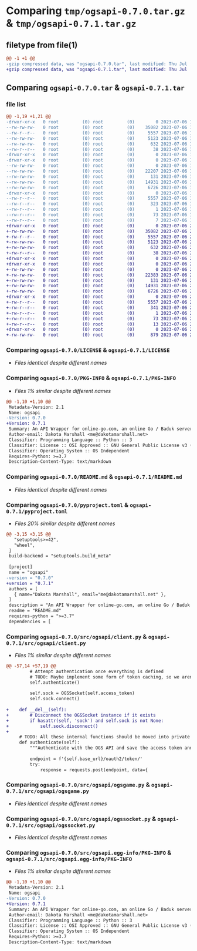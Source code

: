 # Comparing `tmp/ogsapi-0.7.0.tar.gz` & `tmp/ogsapi-0.7.1.tar.gz`

## filetype from file(1)

```diff
@@ -1 +1 @@
-gzip compressed data, was "ogsapi-0.7.0.tar", last modified: Thu Jul  6 17:10:12 2023, max compression
+gzip compressed data, was "ogsapi-0.7.1.tar", last modified: Thu Jul  6 23:23:24 2023, max compression
```

## Comparing `ogsapi-0.7.0.tar` & `ogsapi-0.7.1.tar`

### file list

```diff
@@ -1,19 +1,21 @@
-drwxr-xr-x   0 root         (0) root         (0)        0 2023-07-06 17:10:12.535318 ogsapi-0.7.0/
--rw-rw-rw-   0 root         (0) root         (0)    35082 2023-07-06 17:09:59.000000 ogsapi-0.7.0/LICENSE
--rw-r--r--   0 root         (0) root         (0)     5557 2023-07-06 17:10:12.535318 ogsapi-0.7.0/PKG-INFO
--rw-rw-rw-   0 root         (0) root         (0)     5123 2023-07-06 17:09:59.000000 ogsapi-0.7.0/README.md
--rw-rw-rw-   0 root         (0) root         (0)      632 2023-07-06 17:09:59.000000 ogsapi-0.7.0/pyproject.toml
--rw-r--r--   0 root         (0) root         (0)       38 2023-07-06 17:10:12.535318 ogsapi-0.7.0/setup.cfg
-drwxr-xr-x   0 root         (0) root         (0)        0 2023-07-06 17:10:12.531318 ogsapi-0.7.0/src/
-drwxr-xr-x   0 root         (0) root         (0)        0 2023-07-06 17:10:12.533318 ogsapi-0.7.0/src/ogsapi/
--rw-rw-rw-   0 root         (0) root         (0)        0 2023-07-06 17:09:59.000000 ogsapi-0.7.0/src/ogsapi/__init__.py
--rw-rw-rw-   0 root         (0) root         (0)    22207 2023-07-06 17:09:59.000000 ogsapi-0.7.0/src/ogsapi/client.py
--rw-rw-rw-   0 root         (0) root         (0)      131 2023-07-06 17:09:59.000000 ogsapi-0.7.0/src/ogsapi/ogs_api_exception.py
--rw-rw-rw-   0 root         (0) root         (0)    14931 2023-07-06 17:09:59.000000 ogsapi-0.7.0/src/ogsapi/ogsgame.py
--rw-rw-rw-   0 root         (0) root         (0)     6726 2023-07-06 17:09:59.000000 ogsapi-0.7.0/src/ogsapi/ogssocket.py
-drwxr-xr-x   0 root         (0) root         (0)        0 2023-07-06 17:10:12.534318 ogsapi-0.7.0/src/ogsapi.egg-info/
--rw-r--r--   0 root         (0) root         (0)     5557 2023-07-06 17:10:12.000000 ogsapi-0.7.0/src/ogsapi.egg-info/PKG-INFO
--rw-r--r--   0 root         (0) root         (0)      323 2023-07-06 17:10:12.000000 ogsapi-0.7.0/src/ogsapi.egg-info/SOURCES.txt
--rw-r--r--   0 root         (0) root         (0)        1 2023-07-06 17:10:12.000000 ogsapi-0.7.0/src/ogsapi.egg-info/dependency_links.txt
--rw-r--r--   0 root         (0) root         (0)       73 2023-07-06 17:10:12.000000 ogsapi-0.7.0/src/ogsapi.egg-info/requires.txt
--rw-r--r--   0 root         (0) root         (0)        7 2023-07-06 17:10:12.000000 ogsapi-0.7.0/src/ogsapi.egg-info/top_level.txt
+drwxr-xr-x   0 root         (0) root         (0)        0 2023-07-06 23:23:24.646418 ogsapi-0.7.1/
+-rw-rw-rw-   0 root         (0) root         (0)    35082 2023-07-06 23:23:12.000000 ogsapi-0.7.1/LICENSE
+-rw-r--r--   0 root         (0) root         (0)     5557 2023-07-06 23:23:24.646418 ogsapi-0.7.1/PKG-INFO
+-rw-rw-rw-   0 root         (0) root         (0)     5123 2023-07-06 23:23:12.000000 ogsapi-0.7.1/README.md
+-rw-rw-rw-   0 root         (0) root         (0)      632 2023-07-06 23:23:12.000000 ogsapi-0.7.1/pyproject.toml
+-rw-r--r--   0 root         (0) root         (0)       38 2023-07-06 23:23:24.646418 ogsapi-0.7.1/setup.cfg
+drwxr-xr-x   0 root         (0) root         (0)        0 2023-07-06 23:23:24.643418 ogsapi-0.7.1/src/
+drwxr-xr-x   0 root         (0) root         (0)        0 2023-07-06 23:23:24.645419 ogsapi-0.7.1/src/ogsapi/
+-rw-rw-rw-   0 root         (0) root         (0)        0 2023-07-06 23:23:12.000000 ogsapi-0.7.1/src/ogsapi/__init__.py
+-rw-rw-rw-   0 root         (0) root         (0)    22383 2023-07-06 23:23:12.000000 ogsapi-0.7.1/src/ogsapi/client.py
+-rw-rw-rw-   0 root         (0) root         (0)      131 2023-07-06 23:23:12.000000 ogsapi-0.7.1/src/ogsapi/ogs_api_exception.py
+-rw-rw-rw-   0 root         (0) root         (0)    14931 2023-07-06 23:23:12.000000 ogsapi-0.7.1/src/ogsapi/ogsgame.py
+-rw-rw-rw-   0 root         (0) root         (0)     6726 2023-07-06 23:23:12.000000 ogsapi-0.7.1/src/ogsapi/ogssocket.py
+drwxr-xr-x   0 root         (0) root         (0)        0 2023-07-06 23:23:24.646418 ogsapi-0.7.1/src/ogsapi.egg-info/
+-rw-r--r--   0 root         (0) root         (0)     5557 2023-07-06 23:23:24.000000 ogsapi-0.7.1/src/ogsapi.egg-info/PKG-INFO
+-rw-r--r--   0 root         (0) root         (0)      341 2023-07-06 23:23:24.000000 ogsapi-0.7.1/src/ogsapi.egg-info/SOURCES.txt
+-rw-r--r--   0 root         (0) root         (0)        1 2023-07-06 23:23:24.000000 ogsapi-0.7.1/src/ogsapi.egg-info/dependency_links.txt
+-rw-r--r--   0 root         (0) root         (0)       73 2023-07-06 23:23:24.000000 ogsapi-0.7.1/src/ogsapi.egg-info/requires.txt
+-rw-r--r--   0 root         (0) root         (0)       13 2023-07-06 23:23:24.000000 ogsapi-0.7.1/src/ogsapi.egg-info/top_level.txt
+drwxr-xr-x   0 root         (0) root         (0)        0 2023-07-06 23:23:24.646418 ogsapi-0.7.1/src/tests/
+-rw-rw-rw-   0 root         (0) root         (0)      879 2023-07-06 23:23:12.000000 ogsapi-0.7.1/src/tests/test.py
```

### Comparing `ogsapi-0.7.0/LICENSE` & `ogsapi-0.7.1/LICENSE`

 * *Files identical despite different names*

### Comparing `ogsapi-0.7.0/PKG-INFO` & `ogsapi-0.7.1/PKG-INFO`

 * *Files 1% similar despite different names*

```diff
@@ -1,10 +1,10 @@
 Metadata-Version: 2.1
 Name: ogsapi
-Version: 0.7.0
+Version: 0.7.1
 Summary: An API Wrapper for online-go.com, an online Go / Baduk server
 Author-email: Dakota Marshall <me@dakotamarshall.net>
 Classifier: Programming Language :: Python :: 3
 Classifier: License :: OSI Approved :: GNU General Public License v3 (GPLv3)
 Classifier: Operating System :: OS Independent
 Requires-Python: >=3.7
 Description-Content-Type: text/markdown
```

### Comparing `ogsapi-0.7.0/README.md` & `ogsapi-0.7.1/README.md`

 * *Files identical despite different names*

### Comparing `ogsapi-0.7.0/pyproject.toml` & `ogsapi-0.7.1/pyproject.toml`

 * *Files 20% similar despite different names*

```diff
@@ -3,15 +3,15 @@
   "setuptools>=42",
   "wheel",
 ]
 build-backend = "setuptools.build_meta"
 
 [project]
 name = "ogsapi"
-version = "0.7.0"
+version = "0.7.1"
 authors = [
   { name="Dakota Marshall", email="me@dakotamarshall.net" },
 ]
 description = "An API Wrapper for online-go.com, an online Go / Baduk server"
 readme = "README.md"
 requires-python = ">=3.7"
 dependencies = [
```

### Comparing `ogsapi-0.7.0/src/ogsapi/client.py` & `ogsapi-0.7.1/src/ogsapi/client.py`

 * *Files 1% similar despite different names*

```diff
@@ -57,14 +57,19 @@
         # Attempt authentication once everything is defined
         # TODO: Maybe implement some form of token caching, so we arent making new tokens every time the script runs
         self.authenticate()
 
         self.sock = OGSSocket(self.access_token)
         self.sock.connect()
 
+    def __del__(self):
+        # Disconnect the OGSSocket instance if it exists
+        if hasattr(self, 'sock') and self.sock is not None:
+            self.sock.disconnect()
+
     # TODO: All these internal functions should be moved into private functions
     def authenticate(self):
         """Authenticate with the OGS API and save the access token and user ID."""
 
         endpoint = f'{self.base_url}/oauth2/token/'
         try:
             response = requests.post(endpoint, data={
```

### Comparing `ogsapi-0.7.0/src/ogsapi/ogsgame.py` & `ogsapi-0.7.1/src/ogsapi/ogsgame.py`

 * *Files identical despite different names*

### Comparing `ogsapi-0.7.0/src/ogsapi/ogssocket.py` & `ogsapi-0.7.1/src/ogsapi/ogssocket.py`

 * *Files identical despite different names*

### Comparing `ogsapi-0.7.0/src/ogsapi.egg-info/PKG-INFO` & `ogsapi-0.7.1/src/ogsapi.egg-info/PKG-INFO`

 * *Files 1% similar despite different names*

```diff
@@ -1,10 +1,10 @@
 Metadata-Version: 2.1
 Name: ogsapi
-Version: 0.7.0
+Version: 0.7.1
 Summary: An API Wrapper for online-go.com, an online Go / Baduk server
 Author-email: Dakota Marshall <me@dakotamarshall.net>
 Classifier: Programming Language :: Python :: 3
 Classifier: License :: OSI Approved :: GNU General Public License v3 (GPLv3)
 Classifier: Operating System :: OS Independent
 Requires-Python: >=3.7
 Description-Content-Type: text/markdown
```

